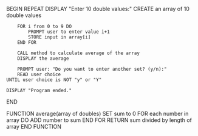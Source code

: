 BEGIN
    REPEAT
        DISPLAY "Enter 10 double values:"
        CREATE an array of 10 double values

        FOR i from 0 to 9 DO
            PROMPT user to enter value i+1
            STORE input in array[i]
        END FOR

        CALL method to calculate average of the array
        DISPLAY the average

        PROMPT user: "Do you want to enter another set? (y/n):"
        READ user choice
    UNTIL user choice is NOT "y" or "Y"

    DISPLAY "Program ended."
END

FUNCTION average(array of doubles)
    SET sum to 0
    FOR each number in array DO
        ADD number to sum
    END FOR
    RETURN sum divided by length of array
END FUNCTION